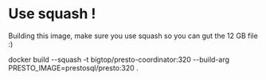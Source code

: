 # Use squash !

Building this image, make sure you use squash so you can gut the 12 GB file :) 

docker build --squash -t bigtop/presto-coordinator:320 --build-arg PRESTO_IMAGE=prestosql/presto:320 .


